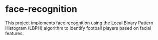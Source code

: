 # face-recognition
This project implements face recognition using the Local Binary Pattern Histogram (LBPH) algorithm to identify football players based on facial features.
